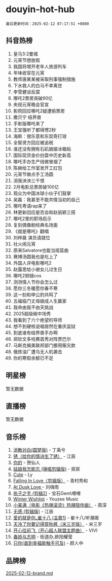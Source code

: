 # douyin-hot-hub

`最后更新时间：2025-02-12 07:17:51 +0800`

## 抖音热榜

1. 皇马3:2曼城
1. 元宵节想放假
1. 我国将增开老年人旅游列车
1. 年味收官在元宵
1. 教师唐某某被采取刑事强制措施
1. 下水救人的白马不幸离世
1. 李雪健谈反腐
1. 哪吒2票房突破90亿
1. 央视元宵晚会官宣
1. 影院回应哪吒2疑遭偷票房
1. 撒贝宁 结界兽
1. 手影版哪吒来了
1. 王宝强听了都得愣2秒
1. 海斯：很乐意和东契奇打球
1. 全智贤方回应被追税
1. 谁还没有拥有石矶娘娘冰箱贴
1. 国际现货金价创盘中历史新高
1. 哪吒手办生产线做冒烟了
1. 陈赫给工作室发开工红包
1. 元宵节做点手工汤圆
1. 消我泱泱三千恨
1. 2月电影总票房破100亿
1. 观众为中国冰球小伙子们鼓掌
1. 吴磊：我甚至不能共情当初的自己
1. 哪吒粤语rap来了
1. 林更新回应是否会和赵丽颖三搭
1. 哪吒2里的职场启示
1. 复刻偶像剧经典名场面
1. 《就是哪吒》翻唱
1. 刘梓晨 演员请就位
1. 社火闹元宵
1. 原来Salvatore也能当摇篮曲
1. 赛博汤圆我也是吃上了
1. 外国人评电影哪吒2
1. 赵露思给小谢女儿过生日
1. 哪吒2铜镜cos
1. 测测情人节你会怎么过
1. 愿你三冬暖愿你春不寒
1. 这一刻和申公豹共鸣了
1. 五福临门丈母娘成人生赢家
1. 我命由我不由天挑战
1. 2025超级碗中场秀
1. 我看到了六个绝望的导师
1. 想不到硬核说唱居然在重庆监狱
1. 到底谁有结界兽手办啊
1. 郑钦文多哈赛首秀对阵贾巴尔
1. 马斯克揭美联邦部门挪用赈灾款
1. 俄炼油厂遭乌无人机袭击
1. 你的寒假余额已不足

## 明星榜

暂无数据

## 直播榜

暂无数据

## 音乐榜

1. [消散对白(圆梦版)](https://sf5-hl-cdn-tos.douyinstatic.com/obj/tos-cn-ve-2774/og4jB5I5IizzoZVAAAzWgBMAsMDWoArfwBOiFs) - 丁禹兮
1. [锈（给你的情诗生了锈）](https://sf6-cdn-tos.douyinstatic.com/obj/tos-cn-ve-2774/o8a1PBtVqIYbPEGK6e5A4egedVMdm3fCIz6bbE) - 江辰
1. [你的](https://sf5-hl-cdn-tos.douyinstatic.com/obj/tos-cn-ve-2774/oYuIeKf42jB7sEV6B2upMdpYAgfrQWj0FeRegh) - 贺仙人
1. [姑娘我怎能忘 (弹唱剪辑版)](https://sf5-hl-cdn-tos.douyinstatic.com/obj/tos-cn-ve-2774/okamwrBGEMz6illuEofAsMV4yzF5tVWbBiA5AI) - 抠抠
1. [Cute](https://sf5-hl-cdn-tos.douyinstatic.com/obj/tos-cn-ve-2774/o4IbIzHWKAAB4wsS5qMBRiiAlEBGTpQRNfFvuo) - Ly
1. [Falling In Love（剪辑版）](https://sf3-cdn-tos.douyinstatic.com/obj/tos-cn-ve-2774/o8ajpA8zzgBPahbBIO8AcKGBLJezFCRd1wfP9f) - 青村秀和
1. [ At Dusk  Love ](https://sf5-hl-cdn-tos.douyinstatic.com/obj/tos-cn-ve-2774/o8CrpCf5CaYgI4ZrtQgMQAFEfuGqNnRSDQAPBc) - 刘嗨雨
1. [执子之手 (剪辑2)](https://sf5-hl-cdn-tos.douyinstatic.com/obj/tos-cn-ve-2774/oUoZLQjCc31XzqsBnBQUNgeKtYPBcgbFDwtfcu) - 宝石Gem\哩哩
1. [Winter Wishlist](https://sf5-hl-cdn-tos.douyinstatic.com/obj/tos-cn-ve-2774/oIIgUOeamCFCVAzxN6MFRLIBlLGpUqQxeeHrLE) - Youzee Music
1. [小美满（电影《热辣滚烫》热辣陪伴曲）](https://sf5-hl-cdn-tos.douyinstatic.com/obj/tos-cn-ve-2774/o0GAn2lSgfZIDUgtevCGDQYnFg4CwnrBaxbTZL) - 周深
1. [无感 (剪辑版)](https://sf5-hl-cdn-tos.douyinstatic.com/obj/tos-cn-ve-2774/o0eIsUzJBDlQaQFC5OFlgbMEZC1TFYBftOBn6p) - 江辰
1. [爱的就是你_崔十八 (主歌1)](https://sf5-hl-cdn-tos.douyinstatic.com/obj/tos-cn-ve-2774/oI5BO5DhFZ6UTcNCnZaOCBLtZ7WIMQGfgnXf5E) - 崔十八/听潮阁
1. [天冷了你要记得穿秋裤（米三岁版）](https://sf5-hl-cdn-tos.douyinstatic.com/obj/tos-cn-ve-2774/oQlIwVIDWiZ6BQilAorS7MA0AgCkQDvcZAdm1) - 米三岁
1. [开心往前飞（开心超人联盟主题曲）](https://sf5-hl-cdn-tos.douyinstatic.com/obj/tos-cn-ve-2774/9d8fb7c82cf1421fb93a9fe925275e0a) - VIVI
1. [春娇与志明](https://sf3-cdn-tos.douyinstatic.com/obj/tos-cn-ve-2774/e530d8fceb7044b39707d7f9ff54add1) - 街道办,欧阳耀莹
1. [只你(直到幸福能触手可及)](https://sf5-hl-cdn-tos.douyinstatic.com/obj/tos-cn-ve-2774/o0lBkRDzFTeaVSUz3ZZSCBVtZ5DIMQGfgmEAuE) - 颜人中

## 品牌榜

[2025-02-12-brand.md](2025-02-12-brand.md)
